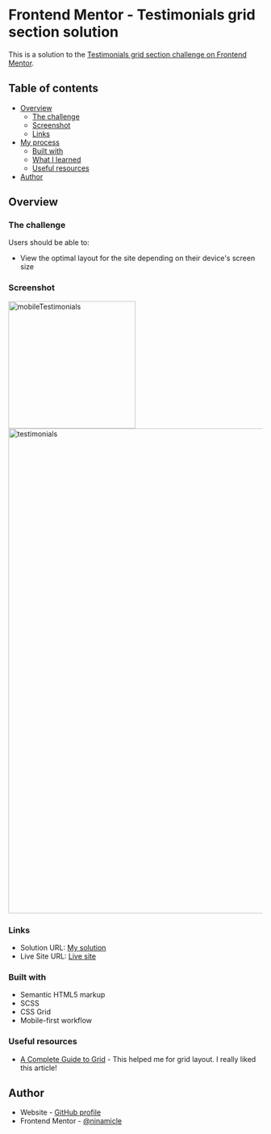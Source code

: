 # Frontend Mentor - Testimonials grid section solution

This is a solution to the [Testimonials grid section challenge on Frontend Mentor](https://www.frontendmentor.io/challenges/testimonials-grid-section-Nnw6J7Un7).

## Table of contents

- [Overview](#overview)
  - [The challenge](#the-challenge)
  - [Screenshot](#screenshot)
  - [Links](#links)
- [My process](#my-process)
  - [Built with](#built-with)
  - [What I learned](#what-i-learned)
  - [Useful resources](#useful-resources)
- [Author](#author)

## Overview

### The challenge

Users should be able to:

- View the optimal layout for the site depending on their device's screen size

### Screenshot
<img width="252" alt="mobileTestimonials" src="https://user-images.githubusercontent.com/47386569/170986712-97e23da0-c235-46fa-9a20-2d1da2593c39.png">

<img width="960" alt="testimonials" src="https://user-images.githubusercontent.com/47386569/170986734-3a7508d2-3687-45dc-9c8b-af928301b069.png">

### Links

- Solution URL: [My solution](https://github.com/ninamicle/testimonials-grid-section-main)
- Live Site URL: [Live site](https://effulgent-cendol-bd7dae.netlify.app/)

### Built with

- Semantic HTML5 markup
- SCSS
- CSS Grid
- Mobile-first workflow

### Useful resources

- [A Complete Guide to Grid](https://css-tricks.com/snippets/css/complete-guide-grid/) - This helped me for grid layout. I really liked this article!

## Author

- Website - [GitHub profile](https://github.com/ninamicle)
- Frontend Mentor - [@ninamicle](https://www.frontendmentor.io/profile/ninamicle)
